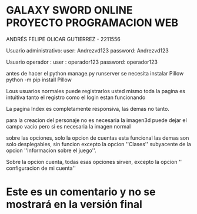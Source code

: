 # GALAXY SWORD ONLINE PROYECTO PROGRAMACION WEB

ANDRÉS FELIPE OLICAR GUTIERREZ - 2211556

Usuario administrativo: user: Andrezvd123 password: Andrezvd123

Usuario operador : user : operador123 password: operador123

antes de hacer el python manage.py runserver se necesita instalar Pillow
python -m pip install Pillow

Lous usuarios normales puede registrarlos usted mismo toda la pagina es intuitiva
tanto el registro como el login estan funcionando

La pagina Index es completamente responsiva, las demas no tanto.

para la creacion del personaje no es necesaria la imagen3d puede dejar el campo vacio
pero si es necesaria la imagen normal

sobre las opciones, solo la opcion de cuentas esta funcional las demas son solo desplegables, sin funcion
excepto la opcion ''Clases'' subyacente de la opcion ''Informacion sobre el juego''.

Sobre la opcion cuenta, todas esas opciones sirven, excepto la opcion '' configuracion de mi cuenta'' 

# Este es un comentario y no se mostrará en la versión final
